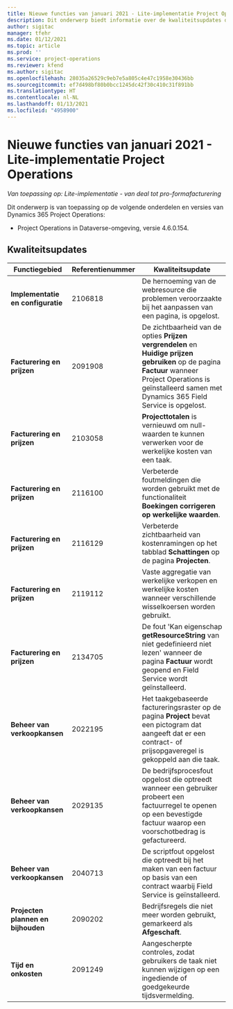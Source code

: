 ```yaml
---
title: Nieuwe functies van januari 2021 - Lite-implementatie Project Operations
description: Dit onderwerp biedt informatie over de kwaliteitsupdates die beschikbaar zijn in de release van januari 2021 voor de Lite-implementatie van Project Operations.
author: sigitac
manager: tfehr
ms.date: 01/12/2021
ms.topic: article
ms.prod: ''
ms.service: project-operations
ms.reviewer: kfend
ms.author: sigitac
ms.openlocfilehash: 28035a26529c9eb7e5a805c4e47c1958e30436bb
ms.sourcegitcommit: ef7d498bf80b0bcc1245dc42f30c410c31f891bb
ms.translationtype: HT
ms.contentlocale: nl-NL
ms.lasthandoff: 01/13/2021
ms.locfileid: "4958900"
---
```

# <a name="whats-new-january-2021---project-operations-lite-deployment"></a>Nieuwe functies van januari 2021 - Lite-implementatie Project Operations


_Van toepassing op: Lite-implementatie - van deal tot pro-formafacturering_

Dit onderwerp is van toepassing op de volgende onderdelen en versies van Dynamics 365 Project Operations:

  - Project Operations in Dataverse-omgeving, versie 4.6.0.154.
  
## <a name="quality-updates"></a>Kwaliteitsupdates

| **Functiegebied** | **Referentienummer** | **Kwaliteitsupdate** |
| --- | --- | --- |
| **Implementatie en configuratie** | 2106818 | De hernoeming van de webresource die problemen veroorzaakte bij het aanpassen van een pagina, is opgelost. |
| **Facturering en prijzen** | 2091908 | De zichtbaarheid van de opties **Prijzen vergrendelen** en **Huidige prijzen gebruiken** op de pagina **Factuur** wanneer Project Operations is geïnstalleerd samen met Dynamics 365 Field Service is opgelost. |
| **Facturering en prijzen** | 2103058 | **Projecttotalen** is vernieuwd om null-waarden te kunnen verwerken voor de werkelijke kosten van een taak. |
| **Facturering en prijzen** | 2116100 | Verbeterde foutmeldingen die worden gebruikt met de functionaliteit **Boekingen corrigeren op werkelijke waarden**. |
| **Facturering en prijzen** | 2116129 | Verbeterde zichtbaarheid van kostenramingen op het tabblad **Schattingen** op de pagina **Projecten**. |
| **Facturering en prijzen** | 2119112 | Vaste aggregatie van werkelijke verkopen en werkelijke kosten wanneer verschillende wisselkoersen worden gebruikt. |
| **Facturering en prijzen** | 2134705 | De fout 'Kan eigenschap **getResourceString** van niet gedefinieerd niet lezen' wanneer de pagina **Factuur** wordt geopend en Field Service wordt geïnstalleerd. |
| **Beheer van verkoopkansen** | 2022195 | Het taakgebaseerde factureringsraster op de pagina **Project** bevat een pictogram dat aangeeft dat er een contract- of prijsopgaveregel is gekoppeld aan die taak. |
| **Beheer van verkoopkansen** | 2029135 | De bedrijfsprocesfout opgelost die optreedt wanneer een gebruiker probeert een factuurregel te openen op een bevestigde factuur waarop een voorschotbedrag is gefactureerd. |
| **Beheer van verkoopkansen** | 2040713 | De scriptfout opgelost die optreedt bij het maken van een factuur op basis van een contract waarbij Field Service is geïnstalleerd. |
| **Projecten plannen en bijhouden** | 2090202 | Bedrijfsregels die niet meer worden gebruikt, gemarkeerd als **Afgeschaft**. |
| **Tijd en onkosten** | 2091249 | Aangescherpte controles, zodat gebruikers de taak niet kunnen wijzigen op een ingediende of goedgekeurde tijdsvermelding. |
